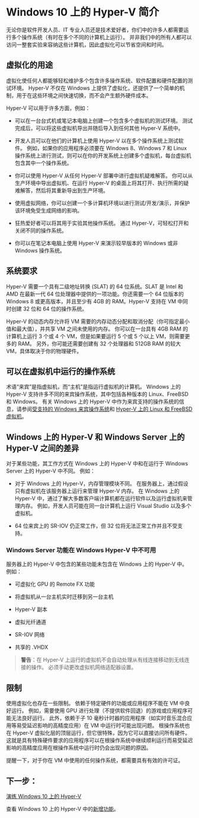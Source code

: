 # Windows 10 上的 Hyper-V 简介

无论你是软件开发人员、IT 专业人员还是技术爱好者，你们中的许多人都需要运行多个操作系统（有时在多个不同的计算机上运行）。 并非我们中的所有人都可以访问一整套实验来容纳这些计算机，因此虚拟化可以节省空间和时间。

## 虚拟化的用途

虚拟化使任何人都能够轻松维护多个包含许多操作系统、软件配置和硬件配置的测试环境。 Hyper-V 不仅在 Windows 上提供了虚拟化，还提供了一个简单的机制，用于在这些环境之间快速切换，而不会产生额外硬件成本。

Hyper-V 可以用于许多方面，例如：
- 可以在一台台式机或笔记本电脑上创建一个包含多个虚拟机的测试环境。 测试完成后，可以将这些虚拟机导出并随后导入到任何其他 Hyper-V 系统中。

- 开发人员可以在他们的计算机上使用 Hyper-V 以在多个操作系统上测试软件。 例如，如果你的应用程序必须要在 Windows 8、Windows 7 和 Linux 操作系统上进行测试，则可以在你的开发系统上创建多个虚拟机，每台虚拟机包含其中一个操作系统。

- 你可以使用 Hyper-V 从任何 Hyper-V 部署中进行虚拟机疑难解答。 你可以从生产环境中导出虚拟机、在运行 Hyper-V 的桌面上将其打开、执行所需的疑难解答，然后将其重新导出到生产环境。

- 使用虚拟网络，你可以创建一个多计算机环境以进行测试/开发/演示，并保护该环境免受生成网络的影响。

- 狂热爱好者可以将其用于实验其他操作系统。 通过 Hyper-V，可轻松打开和关闭不同的操作系统。

- 你可以在笔记本电脑上使用 Hyper-V 来演示较早版本的 Windows 或非 Windows 操作系统。


## 系统要求

Hyper-V 需要一个具有二级地址转换 (SLAT) 的 64 位系统。SLAT 是 Intel 和 AMD 在最新一代 64 位处理器中提供的一项功能。你还需要一个 64 位版本的 Windows 8 或更高版本，并且至少有 4GB 的 RAM。Hyper-V 支持在 VM 中同时创建 32 位和 64 位的操作系统。

Hyper-V 的动态内存允许将 VM 需要的内存动态分配和取消分配（你可指定最小值和最大值），并共享 VM 之间未使用的内存。 你可以在一台具有 4GB RAM 的计算机上运行 3 个或 4 个 VM，但是如果要运行 5 个或 5 个以上 VM，则需要更多的 RAM。 另外，你可能还需要创建有 32 个处理器和 512GB RAM 的较大 VM，具体取决于你的物理硬件。

## 可以在虚拟机中运行的操作系统

术语“来宾”是指虚拟机，而“主机”是指运行虚拟机的计算机。 Windows 上的 Hyper-V 支持许多不同的来宾操作系统，其中包括各种版本的 Linux、FreeBSD 和 Windows。 有关 Windows 上的 Hyper-V 中作为来宾支持的操作系统的信息，请参阅[受支持的 Windows 来宾操作系统](supported_guest_os.md)和 [Hyper-V 上的 Linux 和 FreeBSD 虚拟机](https://technet.microsoft.com/library/dn531030.aspx)。


## Windows 上的 Hyper-V 和 Windows Server 上的 Hyper-V 之间的差异

对于某些功能，其工作方式在 Windows 上的 Hyper-V 中和在运行于 Windows Server 上的 Hyper-V 中不同。 例如：

- 对于 Windows 上的 Hyper-V，内存管理模块不同。 在服务器上，通过假设只有虚拟机在该服务器上运行来管理 Hyper-V 内存。 在 Windows 上的 Hyper-V 中，通过了解大多数客户端计算机都在运行软件以及运行虚拟机来管理内存。 例如，开发人员可能在同一台计算机上运行 Visual Studio 以及多个虚拟机。

- 64 位来宾上的 SR-IOV 仍正常工作，但 32 位将无法正常工作并且不受支持。


### Windows Server 功能在 Windows Hyper-V 中不可用

服务器上的 Hyper-V 中包含的某些功能未包含在 Windows 上的 Hyper-V 中。 例如：

- 可虚拟化 GPU 的 Remote FX 功能

- 将虚拟机从一台主机实时迁移到另一台主机

- Hyper-V 副本

- 虚拟光纤通道

- SR-IOV 网络

- 共享的 .VHDX


> **警告**：在 Hyper-V 上运行的虚拟机不会自动处理从有线连接移动到无线连接的操作。 必须手动更改虚拟机网络适配器设置。

## 限制

使用虚拟化也存在一些限制。 依赖于特定硬件的功能或应用程序不能在 VM 中良好运行。 例如，需要使用 GPU 进行处理（不提供软件回退）的游戏或应用程序可能无法良好运行。 此外，依赖于子 10 毫秒计时器的应用程序（如实时音乐混合应用等易受延迟影响的高精度应用）在 VM 中运行时可能出现问题。 根操作系统也在 Hyper-V 虚拟化层的顶层运行，但它很特殊，因为它可以直接访问所有硬件。 这就是具有特殊硬件要求的应用程序可以在根操作系统中继续顺利运行而易受延迟影响的高精度应用在根操作系统中运行时仍会出现问题的原因。

提醒一下，对于你在 VM 中使用的任何操作系统，都需要具有有效的许可证。

## 下一步：

[演练 Windows 10 上的 Hyper-V](..\quick_start\walkthrough.md)

查看 Windows 10 上的 Hyper-V 中的[新增功能](whats_new.md)。





